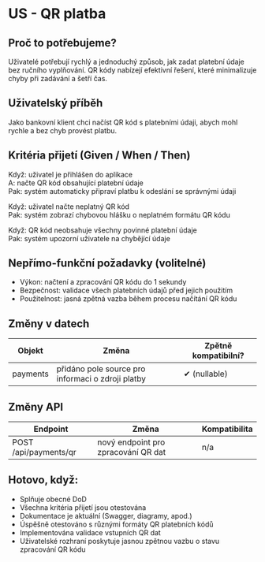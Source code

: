 # US - QR platba

## Proč to potřebujeme?

Uživatelé potřebují rychlý a jednoduchý způsob, jak zadat platební údaje bez ručního vyplňování. QR kódy nabízejí efektivní řešení, které minimalizuje chyby při zadávání a šetří čas.

## Uživatelský příběh

Jako bankovní klient chci načíst QR kód s platebními údaji, abych mohl rychle a bez chyb provést platbu.

## Kritéria přijetí (Given / When / Then)

Když: uživatel je přihlášen do aplikace  
A: načte QR kód obsahující platební údaje  
Pak: systém automaticky připraví platbu k odeslání se správnými údaji

Když: uživatel načte neplatný QR kód  
Pak: systém zobrazí chybovou hlášku o neplatném formátu QR kódu

Když: QR kód neobsahuje všechny povinné platební údaje  
Pak: systém upozorní uživatele na chybějící údaje

## Nepřímo-funkční požadavky (volitelné)

- Výkon: načtení a zpracování QR kódu do 1 sekundy
- Bezpečnost: validace všech platebních údajů před jejich použitím
- Použitelnost: jasná zpětná vazba během procesu načítání QR kódu

## Změny v datech

| Objekt   | Změna                                             | Zpětně kompatibilní? |
| -------- | ------------------------------------------------- | -------------------- |
| payments | přidáno pole source pro informaci o zdroji platby | ✔︎ (nullable)        |

## Změny API

| Endpoint              | Změna                               | Kompatibilita |
| --------------------- | ----------------------------------- | ------------- |
| POST /api/payments/qr | nový endpoint pro zpracování QR dat | n/a           |

## Hotovo, když:

- Splňuje obecné DoD
- Všechna kritéria přijetí jsou otestována
- Dokumentace je aktuální (Swagger, diagramy, apod.)
- Úspěšně otestováno s různými formáty QR platebních kódů
- Implementována validace vstupních QR dat
- Uživatelské rozhraní poskytuje jasnou zpětnou vazbu o stavu zpracování QR kódu
